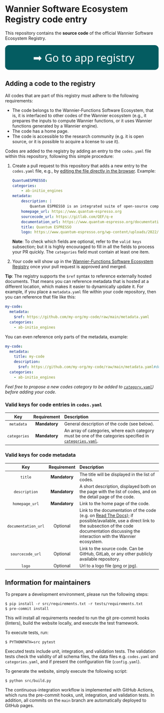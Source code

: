 # Wannier Software Ecosystem Registry code entry

This repository contains the **source code** of the official Wannier Software Ecosystem Registry.

<p align="center">
 <a href="https://wannier-developers.github.io/wannier-ecosystem-registry" rel="Go to the registry">
  <img src="src/static/gotobutton.svg">
 </a>
</p>

## Adding a code to the registry

All codes that are part of this registry must adhere to the following requirements:

- The code belongs to the Wannier-Functions Software Ecosystem, that is, it is interfaced to other codes of the Wannier ecosystem (e.g., it prepares the inputs to compute Wannier functions, or it uses Wannier functions generated by a Wannier engine).
- The code has a home page.
- The code is accessible to the research community (e.g. it is open source, or it is possible to acquire a license to use it).

Codes are added to the registry by adding an entry to the `codes.yaml` file within this repository, following this simple procedure:

1. Create a pull request to this repository that adds a new entry to the `codes.yaml` file, e.g., by [editing the file directly in the browser](https://github.com/wannier-developers/wannier-ecosystem-registry/edit/main/codes.yaml). Example:

    ```yaml
    QuantumESPRESSO:
    categories:
        - ab-initio_engines
    metadata:
        description: |
            Quantum ESPRESSO is an integrated suite of open-source computer codes for quantum simulations of materials using state-of-the art electronic-structure techniques, based on density-functional theory, density-functional perturbation theory, and many-body perturbation theory, within the plane-wave pseudo-potential and projector-augmented-wave approaches
        homepage_url: https://www.quantum-espresso.org
        sourcecode_url: https://gitlab.com/QEF/q-e
        documentation_url: https://www.quantum-espresso.org/documentation/
        title: Quantum ESPRESSO
        logo: https://www.quantum-espresso.org/wp-content/uploads/2022/03/quantum_ogo_ok.png
    ```

    **Note**: To check which fields are optional, refer to the `valid keys` subsection; but it is highly encouraged to fill in all the fields to process your PR quickly. The `categories` field must contain at least one item.


2. Your code will show up in the [Wannier-Functions Software Ecosystem Registry](https://wannier-developers.github.io/wannier-ecosystem-registry) once your pull request is approved and merged.

**Tip**: The registry supports the `$ref` syntax to reference externally hosted documents.
That means you can reference metadata that is hosted at a different location, which makes it easier to dynamically update it.
For example, if you place a `metadata.yaml` file within your code repository, then you can reference that file like this:

```yaml
my-code:
  metadata:
    $ref: https://github.com/my-org/my-code/raw/main/metadata.yaml
  categories:
    - ab-initio_engines
```
You can even reference only parts of the metadata, example:
```yaml
my-code:
  metadata:
    title: my-code
    description:
      $ref: https://github.com/my-org/my-code/raw/main/metadata.yaml#description
  categories:
    - ab-initio_engines
```

*Feel free to propose a new codes category to be added to [`category.yaml`](https://github.com/wannier-developers/wannier-ecosystem-registry/blob/main/categories.yaml)) before adding your code.*


### Valid keys for code entries in `codes.yaml`

| Key | Requirement | Description |
|:---:|:---:|:---|
| `metadata` | **Mandatory** | General description of the code (see below). |
| `categories` | **Mandatory** | An array of categories, where each category must be one of the categories specified in [`categories.yaml`](https://github.com/wannier-developers/wannier-ecosystem-registry/blob/main/categories.yaml). |

### Valid keys for code metadata

| Key | Requirement | Description |
|:---:|:---:|:---|
| `title` | **Mandatory** | The title will be displayed in the list of codes. |
| `description` | **Mandatory** | A short description, displayed both on the page with the list of codes, and on the detail page of the code. |
| `homepage_url` | **Mandatory** | Link to the home page of the code. |
| `documentation_url` | Optional | Link to the documentation of the code (e.g. on [Read The Docs](https://readthedocs.org/)); if possible/available, use a direct link to the subsection of the code documentation discussing the interaction with the Wannier ecosystem. |
| `sourcecode_url` | Optional |   Link to the source code. Can be GitHub, GitLab, or any other publicly available repository. |
| `logo` | Optional | Url to a logo file (png or jpg). |

## Information for maintainers

To prepare a development environment, please run the following steps:
```console
$ pip install -r src/requirements.txt -r tests/requirements.txt
$ pre-commit install
```

This will install all requirements needed to run the git pre-commit hooks (linters), build the website locally, and execute the test framework.

To execute tests, run:
```console
$ PYTHONPATH=src pytest
```

Executed tests include unit, integration, and validation tests.
The validation tests check the validity of all schema files, the data files e.g. `codes.yaml` and `categories.yaml`, and if present the configuration file (`config.yaml`).

To generate the website, simply execute the following script:

```console
$ python src/build.py
```

The continuous-integration workflow is implemented with GitHub Actions, which runs the pre-commit hooks, unit, integration, and validation tests.
In addition, all commits on the `main` branch are automatically deployed to GitHub pages.
